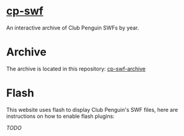 # [cp-swf](https://cpswf.barichello.me/)

An interactive archive of Club Penguin SWFs by year.

# Archive

The archive is located in this repository: [cp-swf-archive](https://gitlab.com/BARICHELLO/cp-swf-archive)

# Flash

This website uses flash to display Club Penguin's SWF files, here are instructions on how to enable flash plugins:

*TODO*
